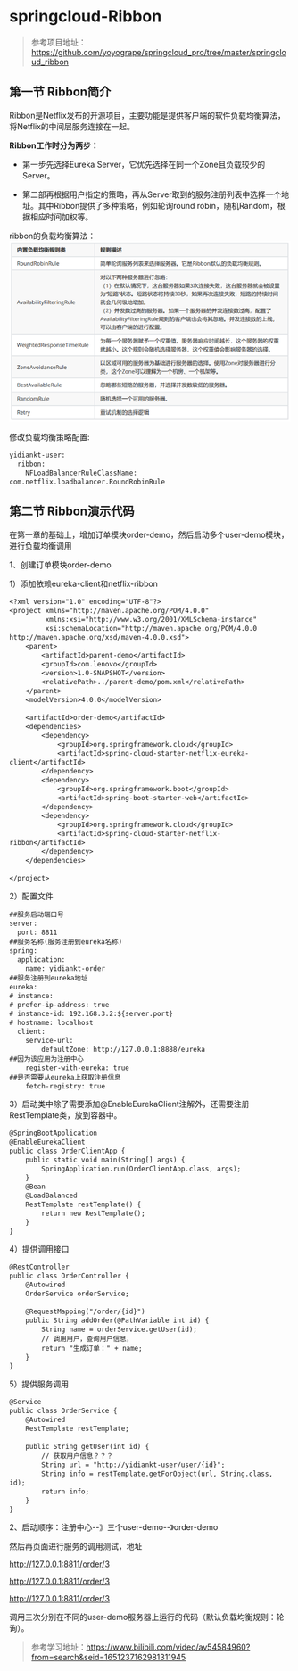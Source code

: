 # springcloud-Ribbon
>参考项目地址：https://github.com/yoyogrape/springcloud_pro/tree/master/springcloud_ribbon
## 第一节 Ribbon简介
Ribbon是Netflix发布的开源项目，主要功能是提供客户端的软件负载均衡算法，将Netflix的中间层服务连接在一起。

**Ribbon工作时分为两步：**

* 第一步先选择Eureka Server，它优先选择在同一个Zone且负载较少的Server。

* 第二部再根据用户指定的策略，再从Server取到的服务注册列表中选择一个地址。其中Ribbon提供了多种策略，例如轮询round robin，随机Random，根据相应时间加权等。

ribbon的负载均衡算法：  
![ribbon的负载均衡算法](../img/springcloud_ribbon_01.png)

修改负载均衡策略配置:
```
yidiankt-user:
  ribbon:
    NFLoadBalancerRuleClassName: com.netflix.loadbalancer.RoundRobinRule
```

## 第二节 Ribbon演示代码
在第一章的基础上，增加订单模块order-demo，然后启动多个user-demo模块，进行负载均衡调用

1、创建订单模块order-demo

1）添加依赖eureka-client和netflix-ribbon
```
<?xml version="1.0" encoding="UTF-8"?>
<project xmlns="http://maven.apache.org/POM/4.0.0"
         xmlns:xsi="http://www.w3.org/2001/XMLSchema-instance"
         xsi:schemaLocation="http://maven.apache.org/POM/4.0.0 http://maven.apache.org/xsd/maven-4.0.0.xsd">
    <parent>
        <artifactId>parent-demo</artifactId>
        <groupId>com.lenovo</groupId>
        <version>1.0-SNAPSHOT</version>
        <relativePath>../parent-demo/pom.xml</relativePath>
    </parent>
    <modelVersion>4.0.0</modelVersion>

    <artifactId>order-demo</artifactId>
    <dependencies>
        <dependency>
            <groupId>org.springframework.cloud</groupId>
            <artifactId>spring-cloud-starter-netflix-eureka-client</artifactId>
        </dependency>
        <dependency>
            <groupId>org.springframework.boot</groupId>
            <artifactId>spring-boot-starter-web</artifactId>
        </dependency>
        <dependency>
            <groupId>org.springframework.cloud</groupId>
            <artifactId>spring-cloud-starter-netflix-ribbon</artifactId>
        </dependency>
    </dependencies>

</project>
```

2）配置文件
```
##服务启动端口号
server:
  port: 8811
##服务名称(服务注册到eureka名称)
spring:
  application:
    name: yidiankt-order
##服务注册到eureka地址
eureka:
# instance:
# prefer-ip-address: true
# instance-id: 192.168.3.2:${server.port}
# hostname: localhost
  client:
    service-url:
        defaultZone: http://127.0.0.1:8888/eureka
##因为该应用为注册中心
    register-with-eureka: true
##是否需要从eureka上获取注册信息
    fetch-registry: true
```

3）启动类中除了需要添加@EnableEurekaClient注解外，还需要注册RestTemplate类，放到容器中。
```
@SpringBootApplication
@EnableEurekaClient
public class OrderClientApp {
    public static void main(String[] args) {
        SpringApplication.run(OrderClientApp.class, args);
    }
    @Bean
    @LoadBalanced
    RestTemplate restTemplate() {
        return new RestTemplate();
    }
}
```

4）提供调用接口
```
@RestController
public class OrderController {
    @Autowired
    OrderService orderService;

    @RequestMapping("/order/{id}")
    public String addOrder(@PathVariable int id) {
        String name = orderService.getUser(id);
        // 调用用户，查询用户信息，
        return "生成订单：" + name;
    }
}
```

5）提供服务调用
```
@Service
public class OrderService {
    @Autowired
    RestTemplate restTemplate;

    public String getUser(int id) {
        // 获取用户信息？？？
        String url = "http://yidiankt-user/user/{id}";
        String info = restTemplate.getForObject(url, String.class, id);
        return info;
    }
}
```


2、启动顺序：注册中心--》三个user-demo--》order-demo

然后再页面进行服务的调用测试，地址

http://127.0.0.1:8811/order/3

http://127.0.0.1:8811/order/3

http://127.0.0.1:8811/order/3

调用三次分别在不同的user-demo服务器上运行的代码（默认负载均衡规则：轮询）。

>参考学习地址：https://www.bilibili.com/video/av54584960?from=search&seid=1651237162981311945
